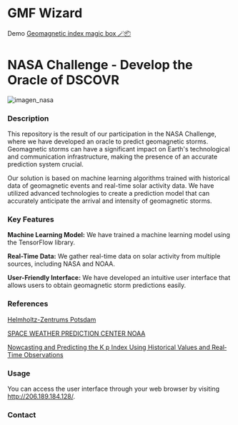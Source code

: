 # GMF Wizard
Demo [Geomagnetic index magic box 🪄📦](http://206.189.184.128/)
# NASA Challenge - Develop the Oracle of DSCOVR
![imagen_nasa](https://www.earthdata.nasa.gov/s3fs-public/2023-09/space_apps_chall_logo23.JPG?VersionId=DUHIaTGGazLxDpEMxW01caecZm2s2J39)

### Description
This repository is the result of our participation in the NASA Challenge, where we have developed an oracle to predict geomagnetic storms. Geomagnetic storms can have a significant impact on Earth's technological and communication infrastructure, making the presence of an accurate prediction system crucial. 


Our solution is based on machine learning algorithms trained with historical data of geomagnetic events and real-time solar activity data. We have utilized advanced technologies to create a prediction model that can accurately anticipate the arrival and intensity of geomagnetic storms.

### Key Features
**Machine Learning Model:** We have trained a machine learning model using the TensorFlow library.

**Real-Time Data:** We gather real-time data on solar activity from multiple sources, including NASA and NOAA.

**User-Friendly Interface:** We have developed an intuitive user interface that allows users to obtain geomagnetic storm predictions easily.

### References
[Helmholtz-Zentrums Potsdam](https://kp.gfz-potsdam.de/)

[SPACE WEATHER PREDICTION CENTER NOAA](https://www.swpc.noaa.gov/products/planetary-k-index)

[Nowcasting and Predicting the K p Index Using Historical Values and Real‐Time Observations](https://www.researchgate.net/publication/334497198_Nowcasting_and_Predicting_the_K_p_Index_Using_Historical_Values_and_Real-Time_Observations)

### Usage
You can access the user interface through your web browser by visiting http://206.189.184.128/.

### Contact
